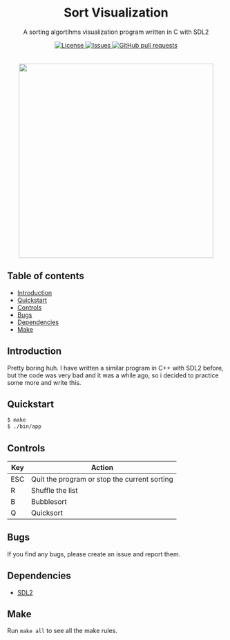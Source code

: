 <p align="center">
	<h1 align="center">Sort Visualization</h2>
	<p align="center">A sorting algortihms visualization program written in C with SDL2</p>
</p>
<p align="center">
	<a href="./LICENSE">
		<img alt="License" src="https://img.shields.io/badge/license-GPL-blue?color=7aca00"/>
	</a>
	<a href="https://github.com/Temple-VM/sort-visualization/issues">
		<img alt="Issues" src="https://img.shields.io/github/issues/Temple-VM/sort-visualization?color=0088ff"/>
	</a>
	<a href="https://github.com/Temple-VM/sort-visualization/pulls">
		<img alt="GitHub pull requests" src="https://img.shields.io/github/issues-pr/Temple-VM/sort-visualization?color=0088ff"/>
	</a>
	<br><br><br>
	<img width="450px" src="res/clip.gif"/>
</p>

## Table of contents
* [Introduction](#introduction)
* [Quickstart](#quickstart)
* [Controls](#controls)
* [Bugs](#bugs)
* [Dependencies](#dependencies)
* [Make](#make)

## Introduction
Pretty boring huh. I have written a similar program in C++ with SDL2 before, but the code was very
bad and it was a while ago, so i decided to practice some more and write this.

## Quickstart
```sh
$ make
$ ./bin/app
```

## Controls
| Key  | Action                                        |
| ---- | --------------------------------------------- |
| ESC  | Quit the program or stop the current sorting  |
| R    | Shuffle the list                              |
| B    | Bubblesort                                    |
| Q    | Quicksort                                     |

## Bugs
If you find any bugs, please create an issue and report them.

## Dependencies
- [SDL2](https://www.libsdl.org/)

## Make
Run `make all` to see all the make rules.
